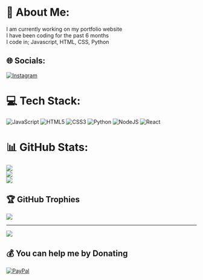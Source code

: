 # 💫 About Me:
I am currently working on my portfolio website<br>I have been coding for the past 6 months<br>I code in; Javascript, HTML, CSS, Python


## 🌐 Socials:
[![Instagram](https://img.shields.io/badge/Instagram-%23E4405F.svg?logo=Instagram&logoColor=white)](https://instagram.com/izza.el_) 

# 💻 Tech Stack:
![JavaScript](https://img.shields.io/badge/javascript-%23323330.svg?style=for-the-badge&logo=javascript&logoColor=%23F7DF1E) ![HTML5](https://img.shields.io/badge/html5-%23E34F26.svg?style=for-the-badge&logo=html5&logoColor=white) ![CSS3](https://img.shields.io/badge/css3-%231572B6.svg?style=for-the-badge&logo=css3&logoColor=white) ![Python](https://img.shields.io/badge/python-3670A0?style=for-the-badge&logo=python&logoColor=ffdd54) ![NodeJS](https://img.shields.io/badge/node.js-6DA55F?style=for-the-badge&logo=node.js&logoColor=white) ![React](https://img.shields.io/badge/react-%2320232a.svg?style=for-the-badge&logo=react&logoColor=%2361DAFB)
# 📊 GitHub Stats:
![](https://github-readme-stats.vercel.app/api?username=Rinenn1&theme=dark&hide_border=false&include_all_commits=false&count_private=false)<br/>
![](https://github-readme-streak-stats.herokuapp.com/?user=Rinenn1&theme=dark&hide_border=false)<br/>
![](https://github-readme-stats.vercel.app/api/top-langs/?username=Rinenn1&theme=dark&hide_border=false&include_all_commits=false&count_private=false&layout=compact)

## 🏆 GitHub Trophies
![](https://github-profile-trophy.vercel.app/?username=Rinenn1&theme=radical&no-frame=false&no-bg=true&margin-w=4)

---
[![](https://visitcount.itsvg.in/api?id=Rinenn1&icon=0&color=0)](https://visitcount.itsvg.in)

  ## 💰 You can help me by Donating
  [![PayPal](https://img.shields.io/badge/PayPal-00457C?style=for-the-badge&logo=paypal&logoColor=white)](https://paypal.me/https://paypal.me/isaacrinen?country.x=GD&locale.x=en_US) 

  
<!-- Proudly created with GPRM ( https://gprm.itsvg.in ) -->
